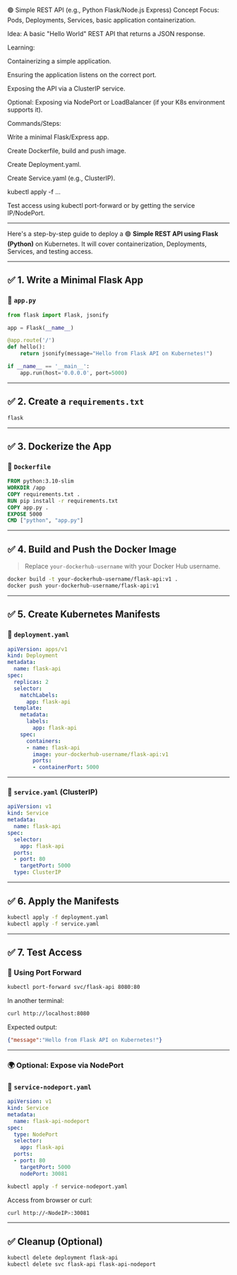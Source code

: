 🟢 Simple REST API (e.g., Python Flask/Node.js Express)
Concept Focus: Pods, Deployments, Services, basic application containerization.

Idea: A basic "Hello World" REST API that returns a JSON response.

Learning:

Containerizing a simple application.

Ensuring the application listens on the correct port.

Exposing the API via a ClusterIP service.

Optional: Exposing via NodePort or LoadBalancer (if your K8s environment supports it).

Commands/Steps:

Write a minimal Flask/Express app.

Create Dockerfile, build and push image.

Create Deployment.yaml.

Create Service.yaml (e.g., ClusterIP).

kubectl apply -f ...

Test access using kubectl port-forward or by getting the service IP/NodePort.

----------------------------------------------


Here's a step-by-step guide to deploy a 🟢 **Simple REST API using Flask (Python)** on Kubernetes. It will cover containerization, Deployments, Services, and testing access.

---

## ✅ 1. Write a Minimal Flask App

### 📄 `app.py`

```python
from flask import Flask, jsonify

app = Flask(__name__)

@app.route('/')
def hello():
    return jsonify(message="Hello from Flask API on Kubernetes!")

if __name__ == '__main__':
    app.run(host='0.0.0.0', port=5000)
```

---

## ✅ 2. Create a `requirements.txt`

```txt
flask
```

---

## ✅ 3. Dockerize the App

### 📄 `Dockerfile`

```Dockerfile
FROM python:3.10-slim
WORKDIR /app
COPY requirements.txt .
RUN pip install -r requirements.txt
COPY app.py .
EXPOSE 5000
CMD ["python", "app.py"]
```

---

## ✅ 4. Build and Push the Docker Image

> Replace `your-dockerhub-username` with your Docker Hub username.

```bash
docker build -t your-dockerhub-username/flask-api:v1 .
docker push your-dockerhub-username/flask-api:v1
```

---

## ✅ 5. Create Kubernetes Manifests

### 📄 `deployment.yaml`

```yaml
apiVersion: apps/v1
kind: Deployment
metadata:
  name: flask-api
spec:
  replicas: 2
  selector:
    matchLabels:
      app: flask-api
  template:
    metadata:
      labels:
        app: flask-api
    spec:
      containers:
      - name: flask-api
        image: your-dockerhub-username/flask-api:v1
        ports:
        - containerPort: 5000
```

---

### 📄 `service.yaml` (ClusterIP)

```yaml
apiVersion: v1
kind: Service
metadata:
  name: flask-api
spec:
  selector:
    app: flask-api
  ports:
  - port: 80
    targetPort: 5000
  type: ClusterIP
```

---

## ✅ 6. Apply the Manifests

```bash
kubectl apply -f deployment.yaml
kubectl apply -f service.yaml
```

---

## ✅ 7. Test Access

### 🔁 Using Port Forward

```bash
kubectl port-forward svc/flask-api 8080:80
```

In another terminal:

```bash
curl http://localhost:8080
```

Expected output:

```json
{"message":"Hello from Flask API on Kubernetes!"}
```

---

### 🌍 Optional: Expose via NodePort

### 📄 `service-nodeport.yaml`

```yaml
apiVersion: v1
kind: Service
metadata:
  name: flask-api-nodeport
spec:
  type: NodePort
  selector:
    app: flask-api
  ports:
  - port: 80
    targetPort: 5000
    nodePort: 30081
```

```bash
kubectl apply -f service-nodeport.yaml
```

Access from browser or curl:

```bash
curl http://<NodeIP>:30081
```

---

## ✅ Cleanup (Optional)

```bash
kubectl delete deployment flask-api
kubectl delete svc flask-api flask-api-nodeport
```

